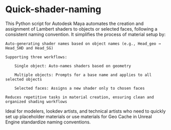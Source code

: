 # Quick-shader-naming
This Python script for Autodesk Maya automates the creation and assignment of Lambert shaders to objects or selected faces, following a consistent naming convention. It simplifies the process of material setup by:

    Auto-generating shader names based on object names (e.g., Head_geo → Head_SHD and Head_SG)

    Supporting three workflows:

        Single object: Auto-names shaders based on geometry

        Multiple objects: Prompts for a base name and applies to all selected objects

        Selected faces: Assigns a new shader only to chosen faces

    Reduces repetitive tasks in material creation, ensuring clean and organized shading workflows

Ideal for modelers, lookdev artists, and technical artists who need to quickly set up placeholder materials or use materials for Geo Cache in Unreal Engine standardize naming conventions.
